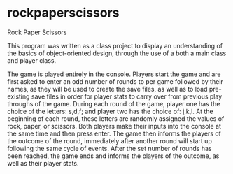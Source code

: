 rockpaperscissors
=================

Rock Paper Scissors

This program was written as a class project to display an understanding of the basics of object-oriented design, through the use of a both a main class and player class. 

The game is played entirely in the console. Players start the game and are first asked to enter an odd number of rounds to per game followed by their names, as they will be used to create the save files, as well as to load pre-existing save files in order for player stats to carry over from previous play throughs of the game.
During each round of the game, player one has the choice of the letters: s,d,f; and player two has the choice of: j,k,l. At the beginning of each round, these letters are randomly assigned the values of rock, paper, or scissors. Both players make their inputs into the console at the same time and then press enter.
The game then informs the players of the outcome of the round, immediately after another round will start up following the same cycle of events. After the set number of rounds has been reached, the game ends and informs the players of the outcome, as well as their player stats. 

